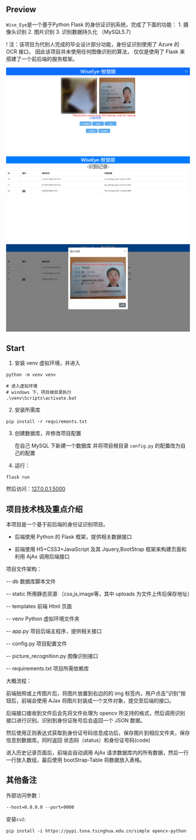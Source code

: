 ## Preview
`Wise_Eye`是一个基于Python Flask 的身份证识别系统，完成了下面的功能：
    1. 摄像头识别
    2. 图片识别
    3. 识别数据持久化 （MySQL5.7）

! 注：该项目为代别人完成的毕业设计部分功能，身份证识别使用了 Azure 的 OCR 接口，
因此该项目并未使用任何图像识别的算法，
仅仅是使用了 Flask 来搭建了一个前后端的服务框架。

![preview_img1](preview/preview_img1.png)
![preview_img2](preview/preview_img2.png)
![preview_img3](preview/preview_img3.png)


## Start
1. 安装 venv 虚拟环境，并进入
```shell
python -m venv venv
```

```shell
# 进入虚拟环境
# windows 下，项目根目录执行
.\venv\Scripts\activate.bat
```
2. 安装所需库
```shell
pip install -r requirements.txt 
```
3. 创建数据库，并修改项目配置

    在自己 MySQL 下新建一个数据库
    并将项目根目录 `config.py` 的配置改为自己的配置
   
4. 运行：
```shell
flask run
```
然后访问：[127.0.0.1:5000](127.0.0.1:5000)

## 项目技术栈及重点介绍
本项目是一个基于前后端的身份证识别项目。

- 后端使用 Python 的 Flask 框架，提供相关数据接口

- 前端使用 H5+CSS3+JavaScript 及其 Jquery,BootStrap 框架来构建页面和利用 AjAx 调用后端接口

项目文件架构：

-- db 数据库脚本文件

-- static 所用静态资源 （css,js,image等，其中 uploads 为文件上传后保存地址）

-- templates 前端 Html 页面

-- venv Python 虚拟环境文件夹

-- app.py 项目后端主程序，提供相关接口

-- config.py 项目配置文件

-- picture_recognition.py 图像识别接口

-- requirements.txt 项目所需依赖库


大概流程：

前端拍照或上传图片后，将图片放置到右边的的 img 标签内，用户点击“识别”按钮后，前端会使用 AJax 将图片封装成一个文件对象，提交至后端的接口。

后端接口接收到文件后会先将文件处理为 opencv 所支持的格式，然后调用识别接口进行识别。识别到身份证账号后会返回一个 JSON 数据。

然后使用正则表达式获取到身份证号码信息成功后，保存图片到相应文件夹，保存信息到数据库。同时返回 状态码（status）和身份证号码(code)

进入历史记录页面后，前端会自动调用 AjAx 请求数据库内的所有数据，然后一行一行放入数组，最后使用 bootStrap-Table 将数据放入表格。






## 其他备注

外部访问参数：
```xml
--host=0.0.0.0 --port=9000
```

安装`cv2`:
```shell
pip install -i https://pypi.tuna.tsinghua.edu.cn/simple opencv-python
```